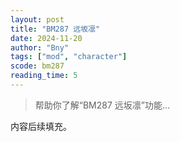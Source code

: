 ```yaml
---
layout: post
title: "BM287 远坂凛"
date: 2024-11-20
author: "Bny"
tags: ["mod", "character"]
scode: bm287
reading_time: 5
---
```


> 帮助你了解“BM287 远坂凛”功能...

内容后续填充。
